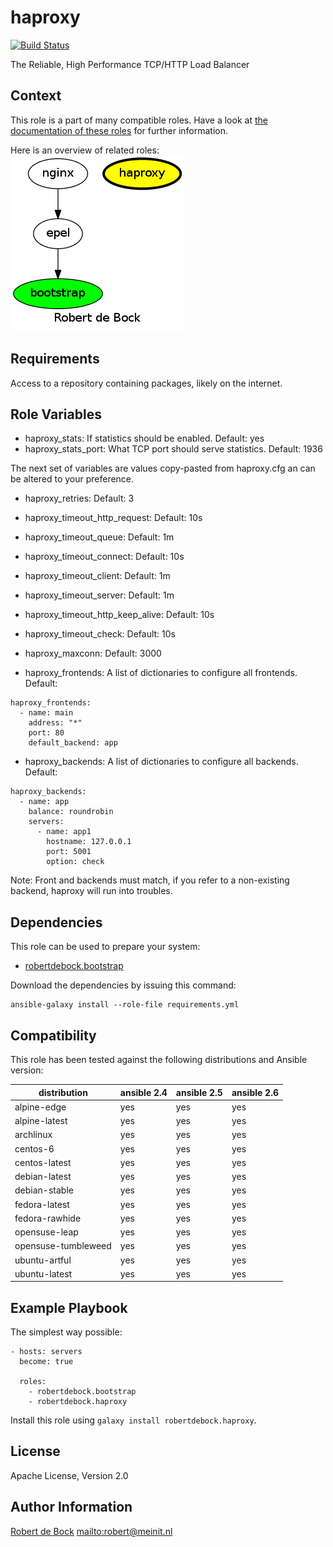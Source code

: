 haproxy
=========

[![Build Status](https://travis-ci.org/robertdebock/ansible-role-haproxy.svg?branch=master)](https://travis-ci.org/robertdebock/ansible-role-haproxy)

The Reliable, High Performance TCP/HTTP Load Balancer

Context
-------
This role is a part of many compatible roles. Have a look at [the documentation of these roles](https://robertdebock.nl/) for further information.

Here is an overview of related roles:
![dependencies](https://raw.githubusercontent.com/robertdebock/drawings/artifacts/haproxy.png "Dependency")

Requirements
------------

Access to a repository containing packages, likely on the internet.

Role Variables
--------------

-   haproxy_stats: If statistics should be enabled. Default: yes
-   haproxy_stats_port: What TCP port should serve statistics. Default: 1936

The next set of variables are values copy-pasted from haproxy.cfg an can be altered to your preference.
-   haproxy_retries: Default: 3
-   haproxy_timeout_http_request: Default: 10s
-   haproxy_timeout_queue: Default: 1m
-   haproxy_timeout_connect: Default: 10s
-   haproxy_timeout_client: Default: 1m
-   haproxy_timeout_server: Default: 1m
-   haproxy_timeout_http_keep_alive: Default: 10s
-   haproxy_timeout_check: Default: 10s
-   haproxy_maxconn: Default: 3000

-   haproxy_frontends: A list of dictionaries to configure all frontends. Default:
```
haproxy_frontends:
  - name: main
    address: "*"
    port: 80
    default_backend: app
```

-   haproxy_backends: A list of dictionaries to configure all backends. Default:
```
haproxy_backends:
  - name: app
    balance: roundrobin
    servers:
      - name: app1
        hostname: 127.0.0.1
        port: 5001
        option: check
```

Note: Front and backends must match, if you refer to a non-existing backend, haproxy will run into troubles.

Dependencies
------------

This role can be used to prepare your system:

-   [robertdebock.bootstrap](https://travis-ci.org/robertdebock/ansible-role-bootstrap)

Download the dependencies by issuing this command:
```
ansible-galaxy install --role-file requirements.yml
```

Compatibility
-------------

This role has been tested against the following distributions and Ansible version:

|distribution|ansible 2.4|ansible 2.5|ansible 2.6|
|------------|-----------|-----------|-----------|
|alpine-edge|yes|yes|yes|
|alpine-latest|yes|yes|yes|
|archlinux|yes|yes|yes|
|centos-6|yes|yes|yes|
|centos-latest|yes|yes|yes|
|debian-latest|yes|yes|yes|
|debian-stable|yes|yes|yes|
|fedora-latest|yes|yes|yes|
|fedora-rawhide|yes|yes|yes|
|opensuse-leap|yes|yes|yes|
|opensuse-tumbleweed|yes|yes|yes|
|ubuntu-artful|yes|yes|yes|
|ubuntu-latest|yes|yes|yes|

Example Playbook
----------------

The simplest way possible:
```
- hosts: servers
  become: true

  roles:
    - robertdebock.bootstrap
    - robertdebock.haproxy
```

Install this role using `galaxy install robertdebock.haproxy`.

License
-------

Apache License, Version 2.0

Author Information
------------------

[Robert de Bock](https://robertdebock.nl/) <mailto:robert@meinit.nl>
